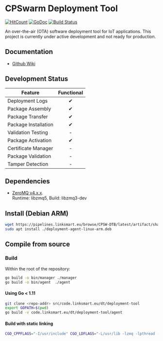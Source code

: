 # CPSwarm Deployment Tool 
[![HitCount](http://hits.dwyl.io/cpswarm/deployment-tool.svg)](http://hits.dwyl.io/cpswarm/deployment-tool)
[![GoDoc](https://godoc.org/github.com/cpswarm/deployment-tool?status.svg)](https://godoc.org/github.com/cpswarm/deployment-tool)
[![Build Status](https://pipelines.linksmart.eu/plugins/servlet/wittified/build-status/CPSW-DTB)](https://pipelines.linksmart.eu/browse/CPSW-DTB/latest)

An over-the-air (OTA) software deployment tool for IoT applications. This project is currently under active development and not ready for production.

## Documentation
* [Github Wiki](https://github.com/cpswarm/deployment-tool/wiki)

## Development Status
| Feature                          | Functional |
|----------------------------------|:----------:|
| Deployment Logs                  | ✔          |
| Package Assembly                 | ✔          |
| Package Transfer                 | ✔          |
| Package Installation             | ✔          |
| Validation Testing               | -          |
| Package Activation               | ✔          |
| Certificate Manager              | -          |
| Package Validation               | -          |
| Tamper Detection                 | -          |


## Dependencies
* [ZeroMQ v4.x.x](http://zeromq.org/intro:get-the-software).   
Runtime: libzmq5, Build: libzmq3-dev


## Install (Debian ARM)
```bash
wget https://pipelines.linksmart.eu/browse/CPSW-DTB/latest/artifact/shared/Debian-Package/deployment-agent-linux-arm.deb
sudo apt install ./deployment-agent-linux-arm.deb
```

## Compile from source

### Build
Within the root of the repository:
```bash
go build -o bin/manager ./manager
go build -o bin/agent  ./agent
```

#### Using Go < 1.11
```bash
git clone <repo-addr> src/code.linksmart.eu/dt/deployment-tool
export GOPATH=$(pwd)
go build -v code.linksmart.eu/dt/deployment-tool/agent
```

#### Build with static linking
```bash
CGO_CPPFLAGS="-I/usr/include" CGO_LDFLAGS="-L/usr/lib -lzmq -lpthread -lrt -lstdc++ -lm -lc -lgcc" go build -v --ldflags '-extldflags "-static"' -a -o bin/agent ./agent
```
